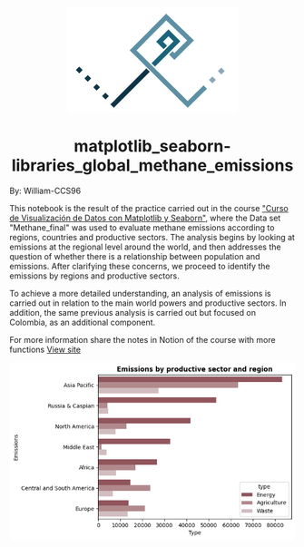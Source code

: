 <p align="center">
  <img src="/images/Logo-personal_Fondo_blanco.png" alt="Logo_personal">
</p>

<div align="center">
  <h1>matplotlib_seaborn-libraries_global_methane_emissions</h1>
</div>


By: William-CCS96

This notebook is the result of the practice carried out in the course ["Curso de Visualización de Datos con Matplotlib y Seaborn"](https://platzi.com/cursos/matplotlib-seaborn/), where the Data set "Methane_final" was used to evaluate methane emissions according to regions, countries and productive sectors. The analysis begins by looking at emissions at the regional level around the world, and then addresses the question of whether there is a relationship between population and emissions. After clarifying these concerns, we proceed to identify the emissions by regions and productive sectors.

To achieve a more detailed understanding, an analysis of emissions is carried out in relation to the main world powers and productive sectors. In addition, the same previous analysis is carried out but focused on Colombia, as an additional component.

For more information share the notes in Notion of the course with more functions [View site ](https://aluminum-carbon-41d.notion.site/C-B-de-Visualizaci-n-de-Datos-con-Matplotlib-y-Seaborn-d58a2bf6689d4ca3b1e28fbb9a584086?pvs=4)

<p align="center">
  <img src="/images/output.png" alt="Grafico readme">
</p>

